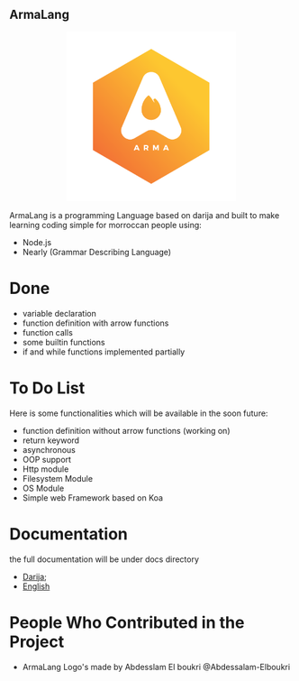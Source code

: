 ## ArmaLang 
<p align="center">
  <img 
    width="300"
    height="300"
    src="./assets/8.svg"
  >
</p>
ArmaLang is a programming Language based on darija and built to make learning coding simple
for  morroccan people using:

- Node.js
- Nearly (Grammar Describing Language)

# Done  

- variable declaration 
- function definition with arrow functions
- function calls
- some builtin functions
- if and while functions implemented partially

# To Do List

Here is some functionalities which will be available in the soon future:
- function definition without arrow functions (working on)
- return keyword
- asynchronous
- OOP support
- Http module
- Filesystem Module
- OS Module
- Simple web Framework based on Koa

# Documentation 

the full documentation will be under docs directory
- [Darija](./docs/documentation/darija/README.md);
- [English](./docs/documentation/english/README.md)

# People Who Contributed in the Project

- ArmaLang Logo's made by Abdesslam El boukri @Abdessalam-Elboukri